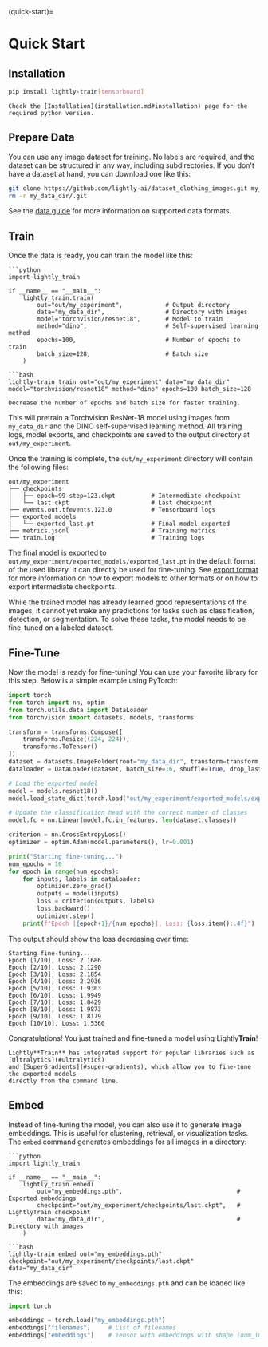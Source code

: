 (quick-start)=

# Quick Start

## Installation

```bash
pip install lightly-train[tensorboard]
```

```{important}
Check the [Installation](installation.md#installation) page for the required python version.
```

## Prepare Data

You can use any image dataset for training. No labels are required, and the dataset can
be structured in any way, including subdirectories. If you don't have a dataset at hand,
you can download one like this:

```bash
git clone https://github.com/lightly-ai/dataset_clothing_images.git my_data_dir
rm -r my_data_dir/.git
```

See the [data guide](#train-data) for more information on supported data formats.

## Train

Once the data is ready, you can train the model like this:

````{tab} Python
```python
import lightly_train

if __name__ == "__main__":
    lightly_train.train(
        out="out/my_experiment",            # Output directory
        data="my_data_dir",                 # Directory with images
        model="torchvision/resnet18",       # Model to train
        method="dino",                      # Self-supervised learning method
        epochs=100,                         # Number of epochs to train
        batch_size=128,                     # Batch size
    )
````

````{tab} Command Line
```bash
lightly-train train out="out/my_experiment" data="my_data_dir" model="torchvision/resnet18" method="dino" epochs=100 batch_size=128
````

```{tip}
Decrease the number of epochs and batch size for faster training.
```

This will pretrain a Torchvision ResNet-18 model using images from `my_data_dir` and the
DINO self-supervised learning method. All training logs, model exports, and checkpoints
are saved to the output directory at `out/my_experiment`.

Once the training is complete, the `out/my_experiment` directory will contain the
following files:

```text
out/my_experiment
├── checkpoints
│   ├── epoch=99-step=123.ckpt          # Intermediate checkpoint
│   └── last.ckpt                       # Last checkpoint
├── events.out.tfevents.123.0           # Tensorboard logs
├── exported_models
|   └── exported_last.pt                # Final model exported
├── metrics.jsonl                       # Training metrics
└── train.log                           # Training logs
```

The final model is exported to `out/my_experiment/exported_models/exported_last.pt` in
the default format of the used library. It can directly be used for
fine-tuning. See [export format](export.md#format) for more information on how to export
models to other formats or on how to export intermediate checkpoints.

While the trained model has already learned good representations of the images, it
cannot yet make any predictions for tasks such as classification, detection, or
segmentation. To solve these tasks, the model needs to be fine-tuned on a labeled
dataset.

## Fine-Tune

Now the model is ready for fine-tuning! You can use your favorite library for this step.
Below is a simple example using PyTorch:

```python
import torch
from torch import nn, optim
from torch.utils.data import DataLoader
from torchvision import datasets, models, transforms

transform = transforms.Compose([
    transforms.Resize((224, 224)),
    transforms.ToTensor()
])
dataset = datasets.ImageFolder(root="my_data_dir", transform=transform)
dataloader = DataLoader(dataset, batch_size=16, shuffle=True, drop_last=True)

# Load the exported model
model = models.resnet18()
model.load_state_dict(torch.load("out/my_experiment/exported_models/exported_last.pt", weights_only=True))

# Update the classification head with the correct number of classes
model.fc = nn.Linear(model.fc.in_features, len(dataset.classes))

criterion = nn.CrossEntropyLoss()
optimizer = optim.Adam(model.parameters(), lr=0.001)

print("Starting fine-tuning...")
num_epochs = 10
for epoch in range(num_epochs):
    for inputs, labels in dataloader:
        optimizer.zero_grad()
        outputs = model(inputs)
        loss = criterion(outputs, labels)
        loss.backward()
        optimizer.step()
    print(f"Epoch [{epoch+1}/{num_epochs}], Loss: {loss.item():.4f}")
```

The output should show the loss decreasing over time:

```text
Starting fine-tuning...
Epoch [1/10], Loss: 2.1686
Epoch [2/10], Loss: 2.1290
Epoch [3/10], Loss: 2.1854
Epoch [4/10], Loss: 2.2936
Epoch [5/10], Loss: 1.9303
Epoch [6/10], Loss: 1.9949
Epoch [7/10], Loss: 1.8429
Epoch [8/10], Loss: 1.9873
Epoch [9/10], Loss: 1.8179
Epoch [10/10], Loss: 1.5360
```

Congratulations! You just trained and fine-tuned a model using Lightly**Train**!

```{tip}
Lightly**Train** has integrated support for popular libraries such as [Ultralytics](#ultralytics)
and [SuperGradients](#super-gradients), which allow you to fine-tune the exported models
directly from the command line.
```

## Embed

Instead of fine-tuning the model, you can also use it to generate image embeddings. This
is useful for clustering, retrieval, or visualization tasks. The `embed` command
generates embeddings for all images in a directory:

````{tab} Python
```python
import lightly_train

if __name__ == "__main__":
    lightly_train.embed(
        out="my_embeddings.pth",                                # Exported embeddings
        checkpoint="out/my_experiment/checkpoints/last.ckpt",   # LightlyTrain checkpoint
        data="my_data_dir",                                     # Directory with images
    )
````

````{tab} Command Line
```bash
lightly-train embed out="my_embeddings.pth" checkpoint="out/my_experiment/checkpoints/last.ckpt" data="my_data_dir"
````

The embeddings are saved to `my_embeddings.pth` and can be loaded like this:

```python
import torch

embeddings = torch.load("my_embeddings.pth")
embeddings["filenames"]     # List of filenames
embeddings["embeddings"]    # Tensor with embeddings with shape (num_images, embedding_dim)
```
